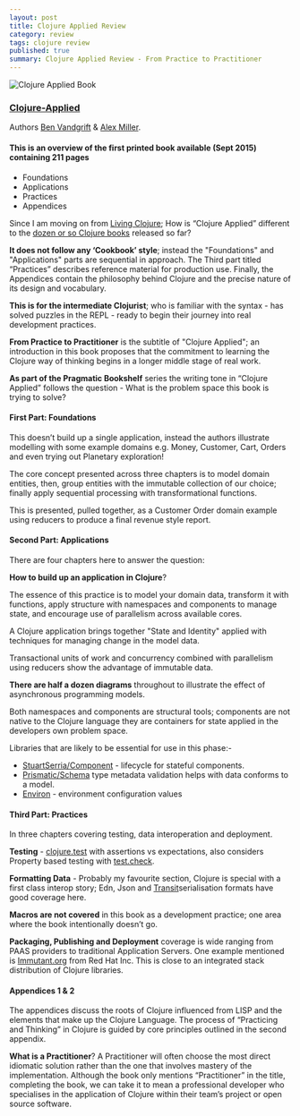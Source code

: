 ```yaml
---
layout: post
title: Clojure Applied Review
category: review
tags: clojure review
published: true
summary: Clojure Applied Review - From Practice to Practitioner 
---
```


![Clojure Applied Book](https://raw.githubusercontent.com/griffio/griffio.github.io/master/public/clojure_applied.jpg)

### [Clojure-Applied](https://pragprog.com/book/vmclojeco/clojure-applied)

Authors [Ben Vandgrift](https://twitter.com/bvandgrift) & [Alex Miller](https://twitter.com/puredanger).

#### This is an overview of the first printed book available (Sept 2015) containing 211 pages

* Foundations
* Applications
* Practices
* Appendices

Since I am moving on from [Living Clojure](https://griffio.github.io/review/2015/05/02/Living-Clojure-Review/); How is “Clojure Applied” different to the [dozen or so Clojure books](http://clojure-doc.org/articles/ecosystem/books.html) released so far?

**It does not follow any ‘Cookbook’ style**; instead the "Foundations" and "Applications" parts are sequential in approach. The Third part titled “Practices” describes reference material for production use. Finally, the Appendices contain the philosophy behind Clojure and the precise nature of its design and vocabulary.

**This is for the intermediate Clojurist**; who is familiar with the syntax - has solved puzzles in the REPL - ready to begin their journey into real development practices.

**From Practice to Practitioner** is the subtitle of "Clojure Applied"; an introduction in this book proposes that the commitment to learning the Clojure way of thinking begins in a longer middle stage of real work. 

**As part of the Pragmatic Bookshelf** series the writing tone in “Clojure Applied” follows the question - What is the problem space this book is trying to solve?

#### First Part: Foundations

This doesn’t build up a single application, instead the authors illustrate modelling with some example domains e.g. Money, Customer, Cart, Orders and even trying out Planetary exploration!

The core concept presented across three chapters is to model domain entities, then, group entities with the immutable collection of our choice; finally apply sequential processing with transformational functions.

This is presented, pulled together, as a Customer Order domain example using reducers to produce a final revenue style report.

#### Second Part: Applications

There are four chapters here to answer the question:

**How to build up an application in Clojure**?

The essence of this practice is to model your domain data, transform it with functions, apply structure with namespaces and components to manage state, and encourage use of parallelism across available cores. 

A Clojure application brings together "State and Identity" applied with techniques for managing change in the model data.

Transactional units of work and concurrency combined with parallelism using reducers show the advantage of immutable data. 

**There are half a dozen diagrams** throughout to illustrate the effect of asynchronous programming models.

Both namespaces and components are structural tools; components are not native to the Clojure language they are containers for state applied in the developers own problem space.

Libraries that are likely to be essential for use in this phase:-

* [StuartSerria/Component](https://github.com/stuartsierra/component) - lifecycle for stateful components.
* [Prismatic/Schema](https://github.com/Prismatic/schema) type metadata validation helps with data conforms to a model.
* [Environ](https://github.com/weavejester/environ) - environment configuration values

#### Third Part: Practices
In three chapters covering testing, data interoperation and deployment.

**Testing** - [clojure.test](https://clojure.github.io/clojure/clojure.test-api.html) with assertions vs expectations, also considers Property based testing with [test.check](https://github.com/clojure/test.check).  

**Formatting Data** - Probably my favourite section, Clojure is special with a first class interop story; Edn, Json and [Transit](https://github.com/cognitect/transit-format)serialisation formats have good coverage here.

**Macros are not covered** in this book as a development practice; one area where the book intentionally doesn’t go.

**Packaging, Publishing and Deployment** coverage is wide ranging from PAAS providers to traditional Application Servers.
One example mentioned is [Immutant.org](http://immutant.org/) from Red Hat Inc. This is close to an integrated stack distribution of Clojure libraries.

#### Appendices 1 & 2
The appendices discuss the roots of Clojure influenced from LISP and the elements that make up the Clojure Language. The process of “Practicing and Thinking” in Clojure is guided by core principles outlined in the second appendix.

**What is a Practitioner**?
A Practitioner will often choose the most direct idiomatic solution rather than the one that involves mastery of the implementation. Although the book only mentions “Practitioner” in the title, completing the book, we can take it to mean a professional developer who specialises in the application of Clojure within their team’s project or open source software.
